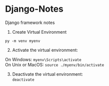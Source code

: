 # Django-Notes
Django framework notes

1. Create Virtual Environment

`py -m venv myenv`

2. Activate the virtual environment:

On Windows: `myenv\Scripts\activate`  
On Unix or MacOS: `source ./myenv/bin/activate` 

3. Deactivate the virtual environment:  
`deactivate`
